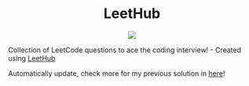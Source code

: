 <h1 align="center">LeetHub</h1>

<p align="center">
    <img src="https://leetcode.card.workers.dev/HinnyTsang?theme=auto&font=baloo&extension=activity" />
</p>

Collection of LeetCode questions to ace the coding interview! - Created using [LeetHub](https://github.com/QasimWani/LeetHub)

Automatically update, check more for my previous solution in [here](https://github.com/HinnyTsang/LeetCode)!

